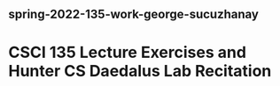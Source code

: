 ## spring-2022-135-work-george-sucuzhanay
# CSCI 135 Lecture Exercises and Hunter CS Daedalus Lab Recitation
